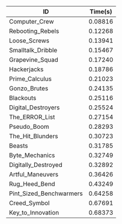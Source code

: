 |ID|Time(s)|
|-|-|
|Computer_Crew|0.08816|
|Rebooting_Rebels|0.12268|
|Loose_Screws|0.13941|
|Smalltalk_Dribble|0.15467|
|Grapevine_Squad|0.17240|
|Hackerjacks|0.18786|
|Prime_Calculus|0.21023|
|Gonzo_Brutes|0.24135|
|Blackouts|0.25116|
|Digital_Destroyers|0.25524|
|The_ERROR_List|0.27154|
|Pseudo_Boom|0.28293|
|The_Hit_Blunders|0.30723|
|Beasts|0.31785|
|Byte_Mechanics|0.32749|
|Digitally_Destroyed|0.32892|
|Artful_Maneuvers|0.36426|
|Rug_Heed_Bend|0.43249|
|Pint_Sized_Benchwarmers|0.64258|
|Creed_Symbol|0.67691|
|Key_to_Innovation|0.68373|
